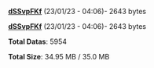 [**dSSvpFKf**](/data/dSSvpFKf.txt) (23/01/23 - 04:06)- 2643 bytes

[**dSSvpFKf**](/data/dSSvpFKf.txt) (23/01/23 - 04:06)- 2643 bytes

**Total Datas**: 5954

**Total Size**: 34.95 MB / 35.0 MB